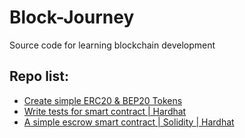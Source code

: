 # Block-Journey
Source code for learning blockchain development

## Repo list:
- [Create simple ERC20 & BEP20 Tokens](https://github.com/santheipman/Create-simple-ERC20-BEP20-Tokens)
- [Write tests for smart contract | Hardhat](https://github.com/santheipman/hardhat-test)
- [A simple escrow smart contract | Solidity | Hardhat](https://github.com/santheipman/Escrow)
